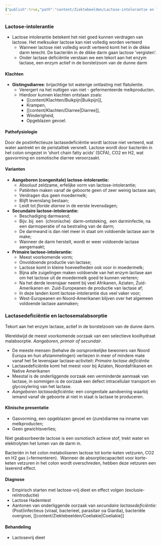 ```yaml
---
{"publish":true,"path":"content/Ziektebeelden/Lactose-intolerantie en lactasedeficiëntie.md","permalink":"/content/ziektebeelden/lactose-intolerantie-en-lactasedeficientie/","title":"Lactose-intolerantie en lactasedeficiëntie","tags":["MDL/Malabsorbtie-maldigestie","Ziektebeeld"]}
---
```




### Lactose-intolerantie

- Lactose intolerantie betekent het niet goed kunnen verdragen van lactose. Het melksuiker lactose kan niet volledig worden verteerd
    - Wanneer lactose niet volledig wordt verteerd komt het in de dikke darm terecht. De bacteriën in de dikke darm gaan lactose 'vergisten'.
    - Onder lactase deficiëntie verstaan we een tekort aan het enzym lactase, een enzym actief in de borstelzoom van de dunne darm

#### Klachten

- **Gistingsdiarree**: brijachtige tot waterige ontlasting met flatulentie. 
	- Verergert na het nuttigen van niet - gefermenteerde melkproducten. 
	 - Hierdoor kunnen klachten ontstaan zoals:
		 - [[content/Klachten/Buikpijn\|Buikpijn]], 
		 - Krampen, 
		 - [[content/Klachten/Diarree\|Diarree]], 
		 - Winderigheid,
		 - Opgeblazen gevoel.

#### Pathofysiologie

Door de postinfectieuze lactasedeficiëntie wordt lactose niet verteerd, wat water aantrekt en de peristaltiek versnelt. Lactose wordt door bacteriën in het colon omgezet in ‘short chain fatty acids’ (SCFA), CO2 en H2, wat gasvorming en osmotische diarree veroorzaakt.

#### Varianten
- **Aangeboren (congenitale) lactose-intolerantie:** 
	- Absoluut zeldzame, erfelijke vorm van lactose-intolerantie;
	- Patiënten maken vanaf de geboorte geen of zeer weinig lactase aan;
	- Verdragen dus geen moedermelk;
	- Blijft levenslang bestaan;
	- Leidt tot *floride diarree* in de eerste levensdagen;
- **Secundaire lactose-intolerantie:**
	- Beschadiging darmwand;  
	- Bijv. bij  een  (chronische)  darm-ontsteking,  een darminfectie, na een darmoperatie of na bestraling van de darm;
	- De darmwand is dan niet meer in staat om voldoende lactase aan te make;
	- Wanneer de darm herstelt, wordt er weer voldoende lactase aangemaakt;
- **Primaire lactose-intolerantie:** 
	- Meest voorkomende vorm; 
	- Onvoldoende productie van lactase; 
	- Lactose komt in kleine hoeveelheden ook voor in moedermelk;
	- Bijna alle zuigelingen maken voldoende van het enzym lactase aan om het lactose uit de moedermelk goed te kunnen verteren;
	- Na het derde levensjaar neemt bij veel Afrikanen, Aziaten, Zuid-Amerikanen en  Zuid-Europeanen de productie van lactase af;
	- In deze landen komt lactose-intolerantie dus veel vaker voor;
	- West-Europeanen en Noord-Amerikanen blijven over het algemeen voldoende lactase aanmaken;

	    


### Lactasedeficiëntie en lactosemalabsorptie

Tekort aan het enzym lactase, actief in de borstelzoom van de dunne darm. 

Wereldwijd de meest voorkomende oorzaak van een selectieve koolhydraat malabsorptie. *Aangeboren, primair of secundair*.

- De meeste mensen (behalve de oorspronkelijke bewoners van Noord Europa en hun afstammelingen) verliezen in meer of mindere mate vanaf het 5e levensjaar lactase-activiteit: *Primaire lactase deficiëntie*
- Lactasedeficiëntie komt het meest voor bij Aziaten, Noordafrikanen en Native Amerikanen
- Meestal is de onderliggende oorzaak een verminderde aanmaak van lactase, in sommigen is de oorzaak een defect intracellulair transport en glycosylering van het lactase.
- *Aangeboren lactasedeficiëntie:* een congenitale aandoening waarbij iemand vanaf de geboorte al niet in staat is lactase te produceren.

#### Klinische presentatie

- Gasvorming, een opgeblazen gevoel en (zure)diarree na inname van melkproducten;
- Geen gewichtsverlies;

Niet geabsorbeerde lactose is een osmotisch actieve stof, trekt water en elektrolyten het lumen van de darm in.

Bacteriën in het colon metaboliseren lactose tot korte-keten vetzuren, CO2 en H2 gas (=fermenteren).  Wanneer de absorptiecapaciteit voor korte-keten vetzuren in het colon wordt overschreden, hebben deze vetzuren een laxerend effect.

#### Diagnose

- Empirisch starten met lactose-vrij dieet en effect volgen (exclusie-reïntroductie)
- Lactose Hademtest
- Aantonen van onderliggende oorzaak van *secundaire lactasedeficiëntie:* (Post)infectieus (viraal, bacterieel, parasitair oa Giardia), bacteriële overgroei, [[content/Ziektebeelden/Coeliakie\|Coeliakie]]

#### Behandeling
- Lactosevrij dieet